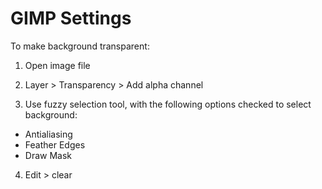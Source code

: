 # GIMP Settings

To make background transparent:

1. Open image file

2. Layer > Transparency > Add alpha channel

3. Use fuzzy selection tool, with the following options checked to select background:

* Antialiasing
* Feather Edges
* Draw Mask

4. Edit > clear
